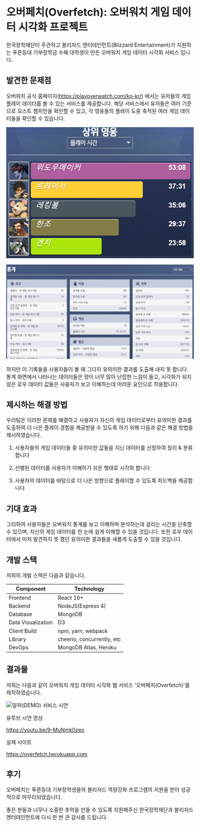 # 오버페치(Overfetch): 오버워치 게임 데이터 시각화 프로젝트

한국장학재단이 주관하고 블리자드 엔터테인먼트(Blizzard Entertainment)가 지원하는 푸른등대 기부장학금 수혜 대학생이 만든 오버워치 게임 데이터 시각화 서비스 입니다.

## 발견한 문제점

오버워치 공식 홈페이지(https://playoverwatch.com/ko-kr/) 에서는 유저들의 게임 플레이 데이터를 볼 수 있는 서비스를 제공합니다. 해당 서비스에서 유저들은 여러 기준으로 모스트 챔피언을 확인할 수 있고, 각 영웅들의 플레이 도중 축적된 여러 게임 데이터들을 확인할 수 있습니다.

![상위 영웅](https://github.com/eunsukimme/Overfetch/blob/master/document/readme/playoverwatch_analysis2.PNG)

![통계](https://github.com/eunsukimme/Overfetch/blob/master/document/readme/playoverwatch_analysis.PNG)

하지만 이 기록들을 사용자들이 볼 때 그다지 유의미한 결과를 도출해 내지 못 합니다. 통계 화면에서 나타나는 데이터들은 양이 너무 많아 난잡한 느낌이 들고, 시각화가 되지 않은 로우 데이터 값들은 사용자가 보고 이해하는데 어려운 요인으로 작용합니다.

## 제시하는 해결 방법

우리팀은 이러한 문제를 해결하고 사용자가 자신의 게임 데이터로부터 유의미한 결과를 도출하여 더 나은 플레이 경험을 제공받을 수 있도록 하기 위해 다음과 같은 해결 방법을 제시하였습니다.

1. 사용자들의 게임 데이터들 중 유의미한 값들을 지닌 데이터를 선정하여 정리 & 분류합니다

2. 선별된 데이터를 사용자가 이해하기 쉬운 형태로 시각화 합니다

3. 사용자의 데이터를 바탕으로 더 나은 방향으로 플레이할 수 있도록 피드백을 제공합니다

## 기대 효과

그리하여 사용자들은 오버워치 통계를 보고 이해하며 분석하는데 걸리는 시간을 단축할 수 있으며, 자신의 게임 데이터를 한 눈에 쉽게 이해할 수 있을 것입니다. 또한 로우 데이터에서 미처 발견하지 못 했던 유의미한 결과들을 새롭게 도출할 수 있을 것입니다.

## 개발 스택

저희의 개발 스택은 다음과 같습니다.

| Component          | Technology                 |
| ------------------ | -------------------------- |
| Frontend           | React 16+                  |
| Backend            | NodeJS(Express 4)          |
| Database           | MongoDB                    |
| Data Visualization | D3                         |
| Client Build       | npm, yarn, webpack         |
| Library            | cheerio, concurrently, etc |
| DevOps             | MongoDB Atlas, Heroku      |

## 결과물

저희는 다음과 같이 오버워치 게임 데이터 시각화 웹 서비스 '오버페치(Overfetch)'를 제작하였습니다.

![알파(DEMO) 서비스 시연](https://github.com/eunsukimme/Overfetch/blob/master/document/readme/play.gif)

유투브 시연 영상

https://youtu.be/9-MuNmk0zeo

실제 사이트

https://overfetch.herokuapp.com


## 후기

오버페치는 푸른등대 기부장학생들의 블리자드 역량강화 프로그램의 지원을 받아 성공적으로 마무리되었습니다.

좋은 분들과 너무나 소중한 추억을 만들 수 있도록 지원해주신 한국장학재단과 블리자드 엔터테인먼트에 다시 한 번 큰 감사를 드립니다.
